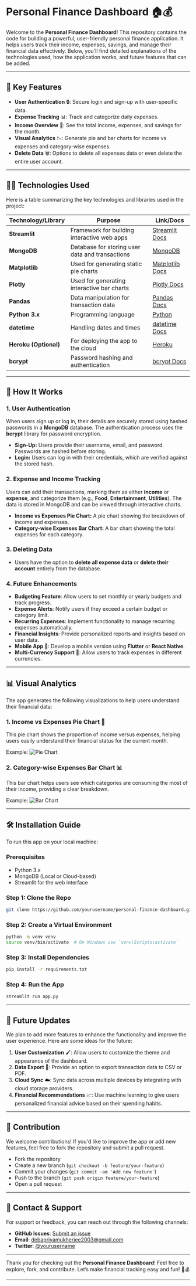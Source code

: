
# Personal Finance Dashboard 🏠💰

Welcome to the **Personal Finance Dashboard**! This repository contains the code for building a powerful, user-friendly personal finance application. It helps users track their income, expenses, savings, and manage their financial data effectively. Below, you'll find detailed explanations of the technologies used, how the application works, and future features that can be added.

---

## 🚀 Key Features

- **User Authentication** 🔒: Secure login and sign-up with user-specific data.
- **Expense Tracking** 📊: Track and categorize daily expenses.
- **Income Overview** 💸: See the total income, expenses, and savings for the month.
- **Visual Analytics** 📉: Generate pie and bar charts for income vs expenses and category-wise expenses.
- **Delete Data** 🗑️: Options to delete all expenses data or even delete the entire user account.

---

## 🧑‍💻 Technologies Used

Here is a table summarizing the key technologies and libraries used in the project:

| Technology/Library      | Purpose                                          | Link/Docs |
|--------------------------|--------------------------------------------------|-----------|
| **Streamlit**            | Framework for building interactive web apps      | [Streamlit Docs](https://docs.streamlit.io/) |
| **MongoDB**              | Database for storing user data and transactions  | [MongoDB](https://www.mongodb.com/) |
| **Matplotlib**           | Used for generating static pie charts            | [Matplotlib Docs](https://matplotlib.org/) |
| **Plotly**               | Used for generating interactive bar charts       | [Plotly Docs](https://plotly.com/python/) |
| **Pandas**               | Data manipulation for transaction data           | [Pandas Docs](https://pandas.pydata.org/) |
| **Python 3.x**           | Programming language                             | [Python](https://www.python.org/) |
| **datetime**             | Handling dates and times                         | [datetime Docs](https://docs.python.org/3/library/datetime.html) |
| **Heroku (Optional)**    | For deploying the app to the cloud               | [Heroku](https://www.heroku.com/) |
| **bcrypt**               | Password hashing and authentication             | [bcrypt Docs](https://pypi.org/project/bcrypt/) |

---

## 🌱 How It Works

### 1. **User Authentication**

When users sign up or log in, their details are securely stored using hashed passwords in a **MongoDB** database. The authentication process uses the **bcrypt** library for password encryption.

- **Sign-Up:** Users provide their username, email, and password. Passwords are hashed before storing.
- **Login:** Users can log in with their credentials, which are verified against the stored hash.

### 2. **Expense and Income Tracking**

Users can add their transactions, marking them as either **income** or **expense**, and categorize them (e.g., **Food**, **Entertainment**, **Utilities**). The data is stored in MongoDB and can be viewed through interactive charts.

- **Income vs Expenses Pie Chart:** A pie chart showing the breakdown of income and expenses.
- **Category-wise Expenses Bar Chart:** A bar chart showing the total expenses for each category.

### 3. **Deleting Data**

- Users have the option to **delete all expense data** or **delete their account** entirely from the database. 

### 4. **Future Enhancements**

- **Budgeting Feature**: Allow users to set monthly or yearly budgets and track progress.
- **Expense Alerts**: Notify users if they exceed a certain budget or category limit.
- **Recurring Expenses**: Implement functionality to manage recurring expenses automatically.
- **Financial Insights**: Provide personalized reports and insights based on user data.
- **Mobile App** 📱: Develop a mobile version using **Flutter** or **React Native**.
- **Multi-Currency Support** 💱: Allow users to track expenses in different currencies.

---

## 📊 Visual Analytics

The app generates the following visualizations to help users understand their financial data:

### 1. **Income vs Expenses Pie Chart** 🎂

This pie chart shows the proportion of income versus expenses, helping users easily understand their financial status for the current month.

Example:
![Pie Chart](pie_chart.png)

### 2. **Category-wise Expenses Bar Chart** 📊

This bar chart helps users see which categories are consuming the most of their income, providing a clear breakdown.

Example:
![Bar Chart](bar_chart.png)

---

## 🛠️ Installation Guide

To run this app on your local machine:

### Prerequisites
- Python 3.x
- MongoDB (Local or Cloud-based)
- Streamlit for the web interface

### Step 1: Clone the Repo
```bash
git clone https://github.com/yourusername/personal-finance-dashboard.git
```

### Step 2: Create a Virtual Environment
```bash
python -m venv venv
source venv/bin/activate  # On Windows use `venv\Scripts\activate`
```

### Step 3: Install Dependencies
```bash
pip install -r requirements.txt
```

### Step 4: Run the App
```bash
streamlit run app.py
```

---

## 🚧 Future Updates

We plan to add more features to enhance the functionality and improve the user experience. Here are some ideas for the future:

1. **User Customization** 🖌️: Allow users to customize the theme and appearance of the dashboard.
2. **Data Export** 💾: Provide an option to export transaction data to CSV or PDF.
3. **Cloud Sync** ☁️: Sync data across multiple devices by integrating with cloud storage providers.
4. **Financial Recommendations** 📈: Use machine learning to give users personalized financial advice based on their spending habits.

---

## 📝 Contribution

We welcome contributions! If you'd like to improve the app or add new features, feel free to fork the repository and submit a pull request.

- Fork the repository
- Create a new branch (`git checkout -b feature/your-feature`)
- Commit your changes (`git commit -am 'Add new feature'`)
- Push to the branch (`git push origin feature/your-feature`)
- Open a pull request

---

## 📱 Contact & Support

For support or feedback, you can reach out through the following channels:

- **GitHub Issues**: [Submit an issue](https://github.com/yourusername/personal-finance-dashboard/issues)
- **Email**: debapriyamukherjee2003@gmail.com
- **Twitter**: [@yourusername](https://twitter.com/yourusername)

---

Thank you for checking out the **Personal Finance Dashboard**! Feel free to explore, fork, and contribute. Let’s make financial tracking easy and fun! 🚀💰

---


